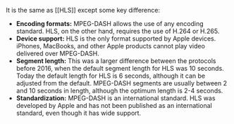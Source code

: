 It is the same as [[HLS]] except some key difference:
- **Encoding formats:** MPEG-DASH allows the use of any encoding standard. HLS, on the other hand, requires the use of H.264 or H.265.
- **Device support:** HLS is the only format supported by Apple devices. iPhones, MacBooks, and other Apple products cannot play video delivered over MPEG-DASH.
- **Segment length:** This was a larger difference between the protocols before 2016, when the default segment length for HLS was 10 seconds. Today the default length for HLS is 6 seconds, although it can be adjusted from the default. MPEG-DASH segments are usually between 2 and 10 seconds in length, although the optimum length is 2-4 seconds.
- **Standardization:** MPEG-DASH is an international standard. HLS was developed by Apple and has not been published as an international standard, even though it has wide support.